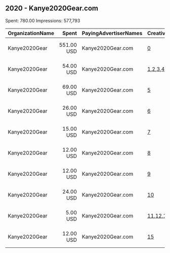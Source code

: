 ## 2020 - Kanye2020Gear.com 
Spent: 780.00
Impressions: 577,793

|OrganizationName|Spent|PayingAdvertiserNames|CreativeUrls|Impressions|Genders|AgeBrackets|CountryCodes|BillingAddresses|CandidateBallotInformation|
|:---|---:|:---|:---|---:|:---|:---|:---|:---|:---|
|Kanye2020Gear|551.00 USD|Kanye2020Gear.com|[0](https://www.snap.com/political-ads/asset/293bf8be88b66f6ea171a94e1ded9b99d02829f2a827369b2f2db9c8d497ffef?mediaType=mp4)|403,121||16-24|united states|"73 Windsong Ct,EAST AMHERST,14051,US"|Kanye West|
|Kanye2020Gear|54.00 USD|Kanye2020Gear.com|[1](https://www.snap.com/political-ads/asset/591dfd392d9e4ca74928b67eb259158d6ee39866c4a04920bf9bbadb72b01050?mediaType=png),[2](https://www.snap.com/political-ads/asset/ff6ac16466141a26727fdba0d97e6bda6eac099fb3e4529e9e1cccf6efb951c8?mediaType=png),[3](https://www.snap.com/political-ads/asset/65c52f679b3f04455d7bf1e717cada341e6de677be0d27c4f377f9e3a1d49451?mediaType=png),[4](https://www.snap.com/political-ads/asset/fedb0271e659d4c94771a766c597c7bc34ed74ecd473b646757df91ab18cda0b?mediaType=png)|75,226||18-24|united states|"73 Windsong Ct,EAST AMHERST,14051,US"||
|Kanye2020Gear|69.00 USD|Kanye2020Gear.com|[5](https://www.snap.com/political-ads/asset/293bf8be88b66f6ea171a94e1ded9b99d02829f2a827369b2f2db9c8d497ffef?mediaType=mp4)|28,207||15-30|united states|"73 Windsong Ct,EAST AMHERST,14051,US"|Kanye West|
|Kanye2020Gear|26.00 USD|Kanye2020Gear.com|[6](https://www.snap.com/political-ads/asset/293bf8be88b66f6ea171a94e1ded9b99d02829f2a827369b2f2db9c8d497ffef?mediaType=mp4)|22,761||16-24|united states|"73 Windsong Ct,EAST AMHERST,14051,US"|Kanye West|
|Kanye2020Gear|15.00 USD|Kanye2020Gear.com|[7](https://www.snap.com/political-ads/asset/2ad81cdcbb1078d89737f343eefb95daea1227cd30004b4942a3ef5dcf2f227b?mediaType=mp4)|11,873||16-25|united states|"73 Windsong Ct,EAST AMHERST,14051,US"||
|Kanye2020Gear|12.00 USD|Kanye2020Gear.com|[8](https://www.snap.com/political-ads/asset/293bf8be88b66f6ea171a94e1ded9b99d02829f2a827369b2f2db9c8d497ffef?mediaType=mp4)|10,922||16-24|united states|"73 Windsong Ct,EAST AMHERST,14051,US"|Kanye West|
|Kanye2020Gear|12.00 USD|Kanye2020Gear.com|[9](https://www.snap.com/political-ads/asset/293bf8be88b66f6ea171a94e1ded9b99d02829f2a827369b2f2db9c8d497ffef?mediaType=mp4)|9,512||16-24|united states|"73 Windsong Ct,EAST AMHERST,14051,US"|Kanye West|
|Kanye2020Gear|24.00 USD|Kanye2020Gear.com|[10](https://www.snap.com/political-ads/asset/fedb0271e659d4c94771a766c597c7bc34ed74ecd473b646757df91ab18cda0b?mediaType=png)|6,680||18-36|united states|"73 Windsong Ct,EAST AMHERST,14051,US"|Kanye West|
|Kanye2020Gear|5.00 USD|Kanye2020Gear.com|[11](https://www.snap.com/political-ads/asset/591dfd392d9e4ca74928b67eb259158d6ee39866c4a04920bf9bbadb72b01050?mediaType=png),[12](https://www.snap.com/political-ads/asset/ff6ac16466141a26727fdba0d97e6bda6eac099fb3e4529e9e1cccf6efb951c8?mediaType=png),[13](https://www.snap.com/political-ads/asset/65c52f679b3f04455d7bf1e717cada341e6de677be0d27c4f377f9e3a1d49451?mediaType=png),[14](https://www.snap.com/political-ads/asset/fedb0271e659d4c94771a766c597c7bc34ed74ecd473b646757df91ab18cda0b?mediaType=png)|5,503||18-24|united states|"73 Windsong Ct,EAST AMHERST,14051,US"||
|Kanye2020Gear|12.00 USD|Kanye2020Gear.com|[15](https://www.snap.com/political-ads/asset/38dcecb253e4cf804fcc97be3e8fdb20f876128c5b768346ef643e490693c088?mediaType=mp4)|3,988|||united states|"73 Windsong Ct,EAST AMHERST,14051,US"|Kanye West|
